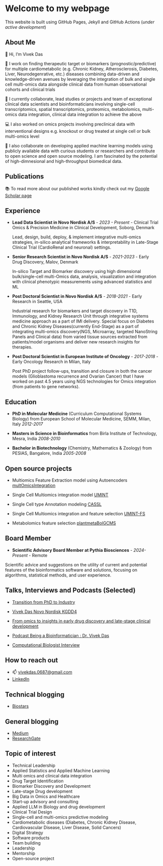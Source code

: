 # Welcome to my webpage

This website is built using GitHub Pages, Jekyll and GitHub Actions (*under active development*)

## About Me
👋 Hi, I’m Vivek Das

👀 I work on finding therapeutic target or biomarkers (prognostic/predictive) for multiple cardiometabolic (e.g. Chronic Kidney, Atherosclerosis, Diabetes, Liver, Neurodegenrative, etc.) diseases combining data-driven and knowledge-driven avenues by leveraging the integration of bulk and single cell multi-omics data alongside clinical data from human observational cohorts and clinical trials

🌱 I currently collaborate, lead studies or projects and team of exceptional clinical data scientists and bioinformaticians involving single-cell transcriptomics, spatial transcriptomics, proteomics, metabolomics, multi-omics data integration, clinical data integration to achieve the above

💻 I also worked on omics projects involving preclinical data with interventional designs e.g. knockout or drug treated at single cell or bulk multi-omics level

💞️ I also collaborate on developing applied machine learning models using publicly available data with curious students or researchers and contribute to open science and open source modeling. I am fascinated by the potential of high-dimnesional and high-throughput biomedical data.

## Publications

📚 To read more about our published works kindly check out my [Google Scholar page](https://scholar.google.it/citations?user=l_Aj58cAAAAJ&hl=en)

## Experience
- **Lead Data Scientist in Novo Nordisk A/S** - *2023 - Present* - Clinical Trial Omics & Precision Medicine in Clinical Development, Soborg, Denmark
  
  Lead, design, build, deploy, & implement integrative multi-omics strategies, in-silico analytical frameworks & interpretability in Late-Stage Clinical Trial (CardioRenal and neuronal) settings.
  
- **Senior Research Scientist in Novo Nordisk A/S** - *2021-2023* - Early Drug Discovery, Malov, Denmark

  In-silico Target and Biomarker discovery using high dimensional bulk/single-cell multi-Omics data, analysis, visualization and integration with clinical phenotypic measurements using advanced statistics and ML

- **Post Doctoral Scientist in Novo Nordisk A/S** - *2018-2021* - Early Research in Seattle, USA

    Industrial research for biomarkers and target discovery in T1D, Immunology, and Kidney Research Unit through integrative systems medicine approach as a part of IMI delivery. Special focus on Diabetes and Chronic Kidney Diseases(currently End-Stage) as a part of integrating multi-omics discovery(NGS, Microarray, targeted NanoString Panels and Clinical data) from varied tissue sources extracted from patients/model organisms and deliver new research insights for therapies.

- **Post Doctoral Scientist in European Institute of Oncology** - *2017-2018* - Early Oncology Research in Milan, Italy

  Post PhD project follow-ups, transition and closure in both the cancer models (Glioblastoma recurrence and Ovarian Cancer) that I have worked on past 4.5 years using NGS technologies for Omics integration (from patients to gene networks).

## Education

- **PhD in Molecular Medicine** (Curriculum Computational Systems Biology) from European School of Molecular Medicine, SEMM, Milan, Italy *2012-2017*
  
- **Masters in Science in Bioinformatics** from Birla Institute of Technology, Mesra, India *2008-2010*
  
- **Bachelor in Biotechnology** (Chemistry, Mathematics & Zoology) from PESIAS, Bangalore, India *2005-2008*

## Open source projects

- Multiomics Feature Extraction model using Autoencoders [multOmicsIntegration](https://github.com/vd4mmind/multiOmicsIntegration)

- Single Cell Multiomics integration model [UMINT](https://github.com/deeplearner87/UMINT)

- Single Cell type Annotation modeling [CASSL](https://github.com/deeplearner87/CASSL)

- Single Cell Multiomics integration and feature selection [UMINT-FS](https://github.com/shallowlearner93/UMINT-FS)

- Metabolomics feature selection [plantmetaBolGCMS](https://github.com/vd4mmind/plantmetaBolGCMS)

## Board Member

- **Scientific Advisory Board Member at Pythia Biosciences** - *2024-Present* - Remote

Scientific advice and suggestions on the utility of current and potential features of the bioinformatics software and solutions, focusing on algorithms, statistical methods, and user experience.

## Talks, Interviews and Podcasts (Selected)

- [Transition from PhD to Industry](https://youtu.be/NPx31UgMHC8?si=yNkqnyIisBIPOV1F)

- [Vivek Das Novo Nordisk KGDD4](https://youtu.be/4oGDmodbeJc?si=5P46zokm6XNR05uX)

- [From omics to insights in early drug discovery and late-stage clinical development](https://www.youtube.com/watch?v=Vzl4_G_KVj4)

- [Podcast Being a Bioinformatician : Dr. Vivek Das](https://open.spotify.com/episode/3P849xuT3NNXi5IkMpieRy)

- [Computational Biologist Interview](https://theinterviewportal.com/2021/04/12/computational-biologist-interview-7/)

  
## How to reach out

- 📫 vivekdas.0687@gmail.com
- [LinkedIn](https://www.linkedin.com/in/vivek-das-phd-m-sc-b1110b25/)

## Technical blogging

- [Biostars](https://www.biostars.org/accounts/profile/8620/)

## General blogging

- [Medium](https://medium.com/@ivivek87)
- [ResearchGate](https://www.researchgate.net/profile/Vivek-Das-4)

## Topic of interest

- Technical Leadership
- Applied Statistics and Applied Machine Learning
- Multi omics and clinical data integration
- Drug Target Identification
- Biomarker Discovery and Development
- Late-stage Drug development
- Big Data in Omics and Healthcare
- Start-up advisory and consulting
- Applied LLM in Biology and drug development
- Clinical Trial Design
- Single-cell and multi-omics predictive modeling
- Cardiometabolic diseases (Diabetes, Chronic Kidney Disease, Cardiovascular Disease, Liver Disease, Solid Cancers)
- Digital Strategy
- Software products
- Team building
- Leadership
- Mentorship
- Open-source project

